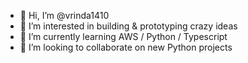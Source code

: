 - 👋 Hi, I’m @vrinda1410
- 👀 I’m interested in building & prototyping crazy ideas
- 🌱 I’m currently learning AWS / Python / Typescript
- 💞️ I’m looking to collaborate on new Python projects

<!---
vrinda1410/vrinda1410 is a ✨ special ✨ repository because its `README.md` (this file) appears on your GitHub profile.
You can click the Preview link to take a look at your changes.
--->
